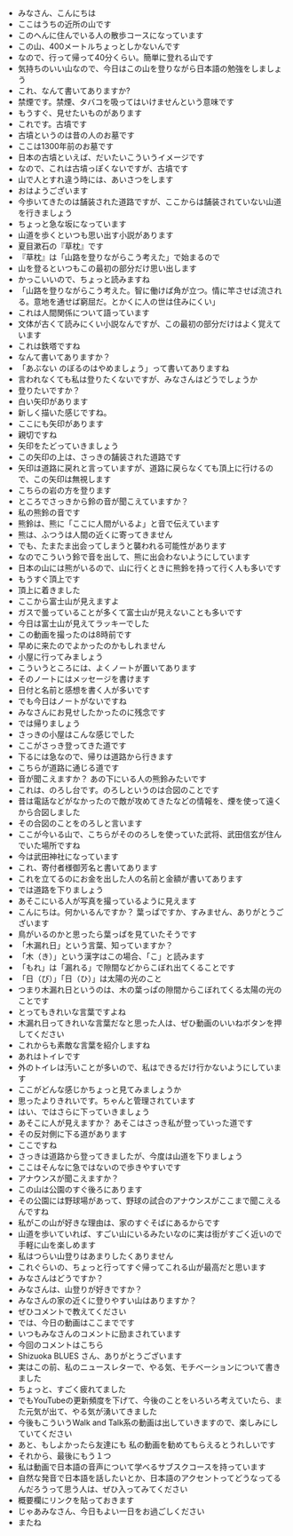 + みなさん、こんにちは
+ ここはうちの近所の山です
+ このへんに住んでいる人の散歩コースになっています
+ この山、400メートルちょっとしかないんです
+ なので、行って帰って40分くらい。簡単に登れる山です
+ 気持ちのいい山なので、今日はこの山を登りながら日本語の勉強をしましょう
+ これ、なんて書いてありますか?
+ 禁煙です。禁煙、タバコを吸ってはいけませんという意味です
+ もうすぐ、見せたいものがあります
+ これです。古墳です
+ 古墳というのは昔の人のお墓です
+ ここは1300年前のお墓です
+ 日本の古墳といえば、だいたいこういうイメージです
+ なので、これは古墳っぽくないですが、古墳です
+ 山で人とすれ違う時には、あいさつをします
+ おはようございます
+ 今歩いてきたのは舗装された道路ですが、ここからは舗装されていない山道を行きましょう
+ ちょっと急な坂になっています
+ 山道を歩くといつも思い出す小説があります
+ 夏目漱石の『草枕』です
+ 『草枕』は「山路を登りながらこう考えた」で始まるので
+ 山を登るといつもこの最初の部分だけ思い出します
+ かっこいいので、ちょっと読みますね
+ 「山路を登りながらこう考えた。智に働けば角が立つ。情に竿させば流される。意地を通せば窮屈だ。とかくに人の世は住みにくい」
+ これは人間関係について語っています
+ 文体が古くて読みにくい小説なんですが、この最初の部分だけはよく覚えています
+ これは鉄塔ですね
+ なんて書いてありますか？
+ 「あぶない のぼるのはやめましょう」って書いてありますね
+ 言われなくても私は登りたくないですが、みなさんはどうでしょうか
+ 登りたいですか？
+ 白い矢印があります
+ 新しく描いた感じですね。
+ ここにも矢印があります
+ 親切ですね
+ 矢印をたどっていきましょう
+ この矢印の上は、さっきの舗装された道路です
+ 矢印は道路に戻れと言っていますが、道路に戻らなくても頂上に行けるので、この矢印は無視します
+ こちらの岩の方を登ります
+ ところでさっきから鈴の音が聞こえていますか？
+ 私の熊鈴の音です
+ 熊鈴は、熊に「ここに人間がいるよ」と音で伝えています
+ 熊は、ふつうは人間の近くに寄ってきません
+ でも、たまたま出会ってしまうと襲われる可能性があります
+ なのでこういう鈴で音を出して、熊に出会わないようにしています
+ 日本の山には熊がいるので、山に行くときに熊鈴を持って行く人も多いです
+ もうすぐ頂上です
+ 頂上に着きました
+ ここから富士山が見えますよ
+ ガスで曇っていることが多くて富士山が見えないことも多いです
+ 今日は富士山が見えてラッキーでした
+ この動画を撮ったのは8時前です
+ 早めに来たのでよかったのかもしれません
+ 小屋に行ってみましょう
+ こういうところには、よくノートが置いてあります
+ そのノートにはメッセージを書けます
+ 日付と名前と感想を書く人が多いです
+ でも今日はノートがないですね
+ みなさんにお見せしたかったのに残念です
+ では帰りましょう
+ さっきの小屋はこんな感じでした
+ ここがさっき登ってきた道です
+ 下るには急なので、帰りは道路から行きます
+ こちらが道路に通じる道です
+ 音が聞こえますか？ あの下にいる人の熊鈴みたいです
+ これは、のろし台です。のろしというのは合図のことです
+ 昔は電話などがなかったので敵が攻めてきたなどの情報を、煙を使って遠くから合図しました
+ その合図のことをのろしと言います
+ ここが今いる山で、こちらがそののろしを使っていた武将、武田信玄が住んでいた場所ですね
+ 今は武田神社になっています
+ これ、寄付者様御芳名と書いてあります
+ これを立てるのにお金を出した人の名前と金額が書いてあります
+ では道路を下りましょう
+ あそこにいる人が写真を撮っているように見えます
+ こんにちは。何かいるんですか？ 葉っぱですか、すみません、ありがとうございます
+ 鳥がいるのかと思ったら葉っぱを見ていたそうです
+ 「木漏れ日」という言葉、知っていますか？
+ 「木（き）」という漢字はこの場合、「こ」と読みます
+ 「もれ」は「漏れる」で隙間などからこぼれ出てくることです
+ 「日（び）」「日（ひ）」は太陽の光のこと
+ つまり木漏れ日というのは、木の葉っぱの隙間からこぼれてくる太陽の光のことです
+ とってもきれいな言葉ですよね
+ 木漏れ日ってきれいな言葉だなと思った人は、ぜひ動画のいいねボタンを押してください
+ これからも素敵な言葉を紹介しますね
+ あれはトイレです
+ 外のトイレは汚いことが多いので、私はできるだけ行かないようにしています
+ ここがどんな感じかちょっと見てみましょうか
+ 思ったよりきれいです。ちゃんと管理されています
+ はい、ではさらに下っていきましょう
+ あそこに人が見えますか？ あそこはさっき私が登っていった道です
+ その反対側に下る道があります
+ ここですね
+ さっきは道路から登ってきましたが、今度は山道を下りましょう
+ ここはそんなに急ではないので歩きやすいです
+ アナウンスが聞こえますか？
+ この山は公園のすぐ後ろにあります
+ その公園には野球場があって、野球の試合のアナウンスがここまで聞こえるんですね
+ 私がこの山が好きな理由は、家のすぐそばにあるからです
+ 山道を歩いていれば、すごい山にいるみたいなのに実は街がすごく近いので手軽に山を楽しめます
+ 私はつらい山登りはあまりしたくありません
+ これぐらいの、ちょっと行ってすぐ帰ってこれる山が最高だと思います
+ みなさんはどうですか？
+ みなさんは、山登りが好きですか？
+ みなさんの家の近くに登りやすい山はありますか？
+ ぜひコメントで教えてください
+ では、今日の動画はここまでです
+ いつもみなさんのコメントに励まされています
+ 今回のコメントはこちら
+ Shizuoka BLUES さん、ありがとうございます
+ 実はこの前、私のニュースレターで、やる気、モチベーションについて書きました
+ ちょっと、すごく疲れてました
+ でもYouTubeの更新頻度を下げて、今後のことをいろいろ考えていたら、また元気が出て、やる気が湧いてきました
+ 今後もこういうWalk and Talk系の動画は出していきますので、楽しみにしていてください
+ あと、もしよかったら友達にも 私の動画を勧めてもらえるとうれしいです
+ それから、最後にもう１つ
+ 私は動画で日本語の音声について学べるサブスクコースを持っています
+ 自然な発音で日本語を話したいとか、日本語のアクセントってどうなってるんだろうって思う人は、ぜひ入ってみてください
+ 概要欄にリンクを貼っておきます
+ じゃあみなさん、今日もよい一日をお過ごしください
+ またね